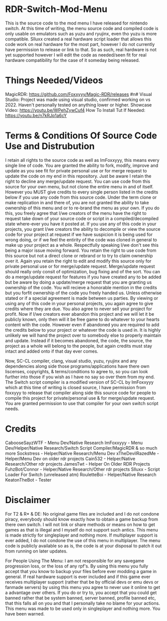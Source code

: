 # RDR-Switch-Mod-Menu
This is the source code to the mod menu I have released for nintendo switch.
At this time of writing, the menu source code and compiled code is only usable on emulators such as yuzu and ryujinx, even tho yuzu is more compatible.
Slluxx created a real hardware script loader that allows this code work on real hardware for the most part, however I do not currently have permission to release or link to that.
So as such, real hardware is not yet supported however I will edit the code as needed/seen fit for real hardware compatibility for the case of it someday being released.

# Things Needed/Videos
MagicRDR: https://github.com/Foxxyyy/Magic-RDR/releases
#n#
Visual Studio: Project was made using visual studio, confirmed working on vs 2022. Haven't personally tested on anything lower or higher.
Showcase Video: https://youtu.be/WPehZywCuf4
How To Install Tut If Needed: https://youtu.be/n7kRJp1a6cY

# Terms & Conditions Of Source Code Use and Distrubution
I retain all rights to the source code as well as ImFoxxyyy, this means every single line of code.
You are granted the ability to fork, modify, improve and update as you see fit for private personal use or for merge request to update the code on my end
in this repository. Just be aware I retain the right to decline any merge/update request.
You can use code from this source for your own menu, but not clone the entire menu in and of itself.
However you MUST give credits to every single person listed in the credits below if you use any code from this source code.
Under the term clone or make replication in and there of, you are not granted the ability to take ownership of this menu and
or to re-brand the menu as your own. If you do this, you freely agree that I/we creators of the menu have the right to request take down
of your source code or script in a compiled/decompiled state where-ever you have it posted at. If you use any of this code in your projects, you grant I/we creators
the ability to decompile or view the source code for your project at request if we have suspicion it is being used for wrong doing, or if we feel the entirity of the code
was cloned in general to make up your project as a whole. Respectfully speaking I/we don't see this being a major issue moving forward.
You retain the right to use code from this source but not a direct clone or rebrand or to try to claim ownership over it. Again you retain the right to edit and modify this source only for
private personal use or for merge/update request. Merge/update request should really only consit of optimization, bug fixing and of the sort. You can do a merge/update request for
features if you have created any to be added but be aware by doing a update/merge request that you are granting us ownership of the code. You will recieve a honorable mention in the credits
but you forfit ownership of the code you freely handed us. Unless otherwise stated or if a special agreement is made between us parties. By viewing or using any of this code in your personal 
projects, you again agree to give credits where they are due. You also agree to never sell your project for profit.
Now if I/we creators ever abandon this project and we will let it be publicly known, only then will it be free game to do whatever to your hearts content with the code.
However even if abandoned you are required to add the credits below to your project or whatever the code is used in. It is highly unlikely we will hand the project over to somebody else to
properly maintain and update. Instead if it becomes abandoned, the code, the source, the project as a whole will belong to the people, but again credits must stay intact and added onto if that day ever comes.

Now, SC-CL compiler, clang, visual studio, yuzu, ryujinx and any dependencies along side those programs/applications have there own liscenses, copyrights, & terms/conditions to agree to, so you can look further into those if you wish as I have no say so over them from my end. The Switch script compiler is a modified version of SC-CL by ImFoxxyyy which at this time of writing is closed source, I have permission from foxxyyy to release that compiler along side this source code for people to compile this project for private/personal use & for merge/update request. You are granted permission to use that compiler for your own switch script needs.

# Credits
CabooseSayzWTF - Menu Dev/Native Research
ImFoxxyyy - Menu Dev/Helper/Native Research/Switch Script Compiler/MagicRDR & so much more
Sockstress - Helper/Native Research/Menu Dev
xTheDevilRazedMe - Helper/Menu Dev on older rdr projects
Cain532 - Helper/Native Research/Other rdr projects
JamesTwt - Helper On Older RDR Projects
FuhzBot/Connor - Helper/Native Research/Other rdr projects
Slluxx - Script Loader For Switch (unreleased atm)
RouletteBoi - Helper/Native Research
KeatonTheBot - Tester

# Disclaimer
For T2 & R* & DE: No original game files are included and I do not condone piracy, everybody should know exactly how to obtain a game backup from there own switch. I will not link or share methods or means on how to get games as that is illegal and I myself do not support such antics. This menu is made strictly for singleplayer and nothing more. If multiplayer support is ever added, I do not condone the use of this menu in multiplayer. The menu code is publicly available so as is, the code is at your disposal to patch it out from running on later updates.

For People Using The Menu: I am not responsible for any savegame progression loss, or the loss of any rpf's. By using this menu you fully accept that you know to backup your files before ever modding a game in general. If real hardware support is ever included and if this game ever receives multiplayer support (rather that be by official devs or emu devs or fanmade servers)
by using this menu you agree to never use it online to get a advantage over others. If you do or try to, you accept that you could get banned rather that be system banned, server banned, profile banned etc, that this falls all on you and that I personally take no blame for your actions. This menu was made to be used only in singleplayer and nothing more. You have been warned.
